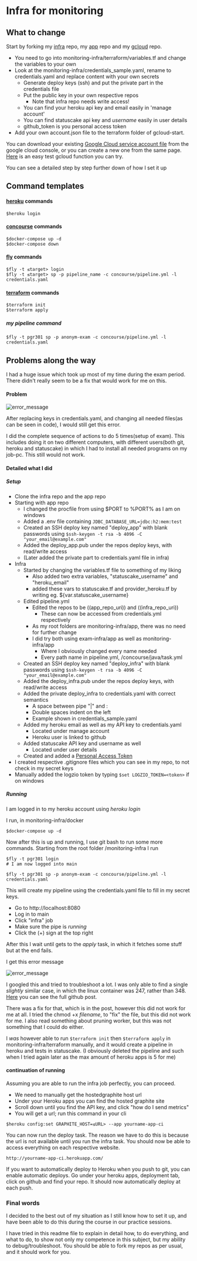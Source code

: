 # Infra for monitoring

## What to change

Start by forking my [infra](https://github.com/anonymbruker/monitoring-infra) repo, my [app](https://github.com/anonymbruker/monitoring-app) repo and my [gcloud](https://github.com/anonymbruker/gcloud-start) repo.

- You need to go into monitoring-infra/terraform/variables.tf and change the variables to your own
- Look at the monitoring-infra/credentials_sample.yaml, rename to credentials.yaml and replace content with your own secrets
    - Generate deploy keys (ssh) and put the private part in the credentials file
    - Put the public key in your own respective repos
        - Note that infra repo needs write access!
    - You can find your heroku api key and email easily in 'manage account'
    - You can find statuscake api key and *username* easily in user details
    - github_token is you personal access token
- Add your own account.json file to the terraform folder of gcloud-start.

You can download your existing [Google Cloud service account file](https://console.cloud.google.com/apis/credentials/serviceaccountkey) from the google cloud console, or you can create a new one from the same page. [Here](https://www.terraform.io/docs/providers/google/r/cloudfunctions_function.html) is an easy test gcloud function you can try.

You can see a detailed step by step further down of how I set it up

## Command templates

#### [heroku](https://dashboard.heroku.com/) commands
```
$heroku login
```
#### [concourse](https://concourse-ci.org/) commands
```
$docker-compose up -d
$docker-compose down
```
#### [fly](https://concourse-ci.org/fly.html) commands
```
$fly -t ≤target> login
$fly -t ≤target> sp -p pipeline_name -c concourse/pipeline.yml -l credentials.yaml
```
#### [terraform](https://www.terraform.io/) commands
```
$terraform init
$terraform apply
```
##### my pipeline command
```
$fly -t pgr301 sp -p anonym-exam -c concourse/pipeline.yml -l credentials.yaml
```


## Problems along the way

I had a huge issue which took up most of my time during the exam period. There didn't really seem to be a fix that would work for me on this.

#### Problem

![error_message][error]

After replacing keys in credentials.yaml, and changing all needed files(as can be seen in code), I would still get this error.

I did the complete sequence of actions to do 5 times(setup of exam). This includes doing it on two different computers, with different users(both git, heroku and statuscake) in which I had to install all needed programs on my job-pc. This still would not work.

#### Detailed what I did

##### Setup
- Clone the infra repo and the app repo
- Starting with app repo
    - I changed the procfile from using $PORT to %PORT% as I am on windows
    - Added a .env file containing ```JDBC_DATABASE_URL=jdbc:h2:mem:test```
    - Created an SSH deploy key named "deploy_app" with blank passwords using
    ```$ssh-keygen -t rsa -b 4096 -C "your_email@example.com"```
    - Added the deploy_app.pub under the repos deploy keys, with read/write access
    - (Later added the private part to credentials.yaml file in infra)
- Infra
    - Started by changing the variables.tf file to something of my liking
        - Also added two extra variables, "statuscake_username" and "heroku_email"
        - added these vars to statuscake.tf and provider_heroku.tf by writing eg. ${var.statuscake_username}
    - Edited pipeline.yml
        - Edited the repos to be ((app_repo_uri)) and ((infra_repo_uri))
            - These can now be accessed from credentials.yml respectively
        - As my root folders are monitoring-infra/app, there was no need for further change
        - I did try both using exam-infra/app as well as monitoring-infra/app
            - Where I obviously changed every name needed
            - Every path name in pipeline.yml, /concourse/java/task.yml
    - Created an SSH deploy key named "deploy_infra" with blank passwords using
    ```$ssh-keygen -t rsa -b 4096 -C "your_email@example.com"```
    - Added the deploy_infra.pub under the repos deploy keys, with read/write access
    - Added the private deploy_infra to credentials.yaml with correct semantics
        - A space between pipe "|" and :
        - Double spaces indent on the left
        - Example shown in credentials_sample.yaml
    - Added my heroku email as well as my API key to credentials.yaml
        - Located under manage account
        - Heroku user is linked to github
    - Added statuscake API key and username as well
        - Located under user details
    - Created and added a [Personal Access Token](https://github.com/settings/tokens)
- I created respective .gitignore files which you can see in my repo, to not check in my secret keys
- Manually added the logzio token by typing ```$set LOGZIO_TOKEN=<token>``` if on windows

##### Running
I am logged in to my heroku account using *heroku login*

I run, in monitoring-infra/docker
```
$docker-compose up -d
```
Now after this is up and running, I use git bash to run some more commands. Starting from the root folder /monitoring-infra I run
```
$fly -t pgr301 login
# I am now logged into main

$fly -t pgr301 sp -p anonym-exam -c concourse/pipeline.yml -l credentials.yaml
```
This will create my pipeline using the credentials.yaml file to fill in my secret keys.

- Go to http://localhost:8080
- Log in to main
- Click "infra" job
- Make sure the pipe is *running*
- Click the (+) sign at the top right

After this I wait until gets to the *apply* task, in which it fetches some stuff but at the end fails.

I get this error message

![error_message][error]

I googled this and tried to troubleshoot a lot. I was only able to find a single *slightly* similar case, in which the linux container was 247, rather than 348.
[Here](https://github.com/facebook/fbctf/issues/431) you can see the full github post.

There was a fix for that, which is in the post, however this did not work for me at all. I tried the chmod +x *filename*, to "fix" the file, but this did not work for me.
I also read something about pruning worker, but this was not something that I could do either.

I *was* however able to run ```$terraform init``` then ```$terraform apply``` in monitoring-infra/terraform manually, and it would create a pipeline in heroku and tests in statuscake. (I obviously deleted the pipeline and such when I tried again later as the max amount of heroku apps is 5 for me)

#### continuation of running
Assuming you are able to run the infra job perfectly, you can proceed.

- We need to manually get the hostedgraphite host url
- Under your Heroku apps you can find the hosted graphite site
- Scroll down until you find the API key, and click "how do I send metrics"
- You will get a url; run this command in your cli
```
$heroku config:set GRAPHITE_HOST=≤URL> --app yourname-app-ci
```
You can now run the deploy task. The reason we have to do this is because the url is not available until you run the infra task. You should now be able to access everything on each respective website.
```
http://yourname-app-ci.herokuapp.com/
```
If you want to automatically deploy to Heroku when you push to git, you can enable automatic deploys. Go under your heroku apps, deployment tab, click on github and find your repo. It should now automatically deploy at each push.

### Final words

I decided to the best out of my situation as I still know how to set it up, and have been able to do this during the course in our practice sessions.

I have tried in this readme file to explain in detail how, to do everything, and what to do, to show not only my competence in this subject, but my ability to debug/troubleshoot. You should be able to fork my repos as per usual, and it should work for you.

[error]: https://i.imgur.com/ggNYjZA.png "error_message"